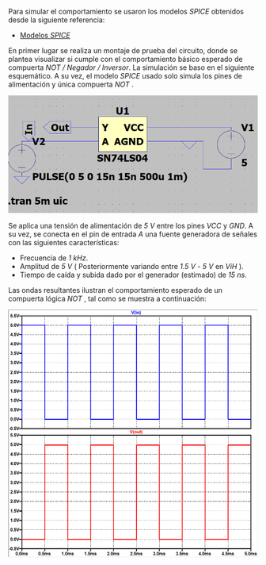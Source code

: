 
Para simular el comportamiento se usaron los modelos _SPICE_ obtenidos desde la siguiente referencia:

* [Modelos _SPICE_](https://github.com/digital-electronics-UNAL/2024-2/tree/main/labs/lab01/spice)

En primer lugar se realiza un montaje de prueba del circuito, donde se plantea visualizar si cumple con el comportamiento básico esperado de compuerta *NOT / Negador / Inversor*. La simulación se baso en el siguiente esquemático. A su vez, el modelo _SPICE_ usado solo simula los pines de alimentación y única compuerta _NOT_ .

![](Imagenes/Im5.png)

Se aplica una tensión de alimentación de *5 V* entre los pines _VCC_ y _GND_. A su vez, se conecta en el pin de entrada _A_ una fuente generadora de señales con las siguientes características:

* Frecuencia de *1 kHz*.
* Amplitud de *5 V* ( Posteriormente variando entre *1.5 V* - *5 V* en _ViH_ ).
* Tiempo de caída y subida dado por el generador (estimado) de *15 ns*.

Las ondas resultantes ilustran el comportamiento esperado de un compuerta lógica _NOT_ , tal como se muestra a continuación:

![|400](Imagenes/Im6.png)